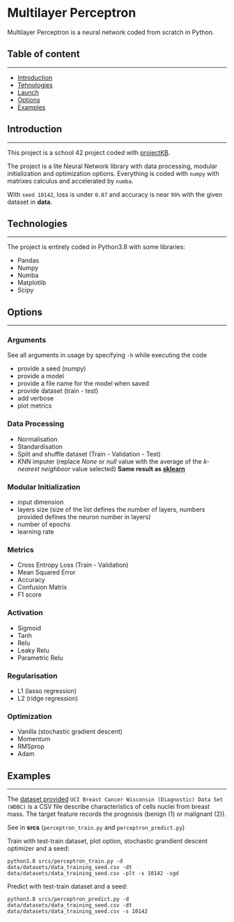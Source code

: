 # Multilayer Perceptron

Multilayer Perceptron is a neural network coded from scratch in Python.

## Table of content
___

* [Introduction](#introduction)
* [Tehnologies](#technologies)
* [Launch](#launch)
* [Options](#options)
* [Examples](#examples)

## Introduction
___

This project is a school 42 project coded with [projectKB](https://github.com/ProjectKB).

The project is a lite Neural Network library with data processing, modular initialization and optimization options.
Everything is coded with `numpy` with matrixes calculus and accelerated by `numba`.

With `seed 10142`, loss is under `0.07` and accuracy is near `99%` with the given dataset in **data**.

## Technologies
___

The project is entirely coded in Python3.8 with some libraries:
- Pandas
- Numpy
- Numba
- Matplotlib
- Scipy

## Options
___

### Arguments

See all arguments in usage by specifying `-h` while executing the code

- provide a seed (numpy)
- provide a model
- provide a file name for the model when saved
- provide dataset (train - test)
- add verbose
- plot metrics

### Data Processing

- Normalisation
- Standardisation
- Split and shuffle dataset (Train - Validation - Test)
- KNN imputer (replace _None_ or _null_ value with the average of the _k-nearest neighboor_ value selected) **Same result as [sklearn](https://scikit-learn.org/stable/modules/generated/sklearn.impute.KNNImputer.html)**

### Modular Initialization

- input dimension
- layers size (size of the list defines the number of layers, numbers provided defines the neuron number in layers)
- number of epochs
- learning rate

### Metrics

- Cross Entropy Loss (Train - Validation)
- Mean Squared Error
- Accuracy
- Confusion Matrix
- F1 score

### Activation

- Sigmoid
- Tanh
- Relu
- Leaky Relu
- Parametric Relu

### Regularisation

- L1 (lasso regression)
- L2 (ridge regression)

### Optimization

- Vanilla (stochastic gradient descent)
- Momentum
- RMSprop
- Adam

## Examples
___

The [dataset provided](https://archive.ics.uci.edu/ml/datasets/Breast+Cancer+Wisconsin+(Diagnostic)) `UCI Breast Cancer Wisconsin (Diagnostic) Data Set (WDBC)` is a CSV file describe characteristics of cells nuclei from breast mass.
The target feature records the prognosis (benign (1) or malignant (2)).

See in **srcs** (`perceptron_train.py` and `perceptron_predict.py`)

Train with test-train dataset, plot option, stochastic grandient descent optimizer and a seed:
```
python3.8 srcs/perceptron_train.py -d data/datasets/data_training_seed.csv -dt data/datasets/data_training_seed.csv -plt -s 10142 -sgd
```
Predict with test-train dataset and a seed:
```
python3.8 srcs/perceptron_predict.py -d data/datasets/data_training_seed.csv -dt data/datasets/data_training_seed.csv -s 10142
```
